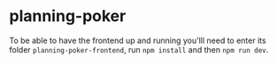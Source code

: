 # planning-poker
To be able to have the frontend up and running you'lll need to enter its folder `planning-poker-frontend`, run `npm install` and then `npm run dev`.